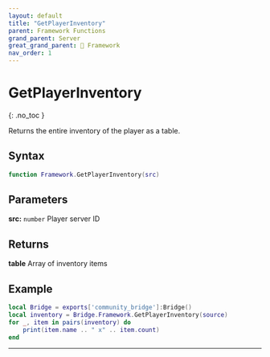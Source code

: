 ```yaml
---
layout: default
title: "GetPlayerInventory"
parent: Framework Functions
grand_parent: Server
great_grand_parent: 🧩 Framework
nav_order: 1
---
```


# GetPlayerInventory
{: .no_toc }

Returns the entire inventory of the player as a table.

## Syntax

```lua
function Framework.GetPlayerInventory(src)
```

## Parameters

**src:** `number`
Player server ID

## Returns

**table**
Array of inventory items

## Example

```lua
local Bridge = exports['community_bridge']:Bridge()
local inventory = Bridge.Framework.GetPlayerInventory(source)
for _, item in pairs(inventory) do
    print(item.name .. " x" .. item.count)
end
```

---